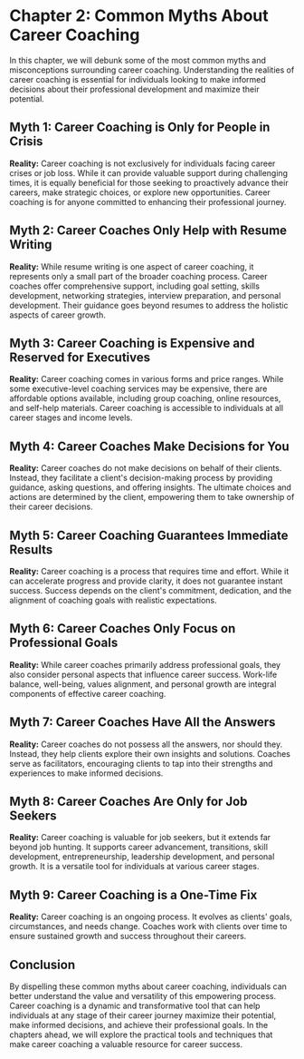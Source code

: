 Chapter 2: Common Myths About Career Coaching
=============================================

In this chapter, we will debunk some of the most common myths and misconceptions surrounding career coaching. Understanding the realities of career coaching is essential for individuals looking to make informed decisions about their professional development and maximize their potential.

Myth 1: Career Coaching is Only for People in Crisis
----------------------------------------------------

**Reality:** Career coaching is not exclusively for individuals facing career crises or job loss. While it can provide valuable support during challenging times, it is equally beneficial for those seeking to proactively advance their careers, make strategic choices, or explore new opportunities. Career coaching is for anyone committed to enhancing their professional journey.

Myth 2: Career Coaches Only Help with Resume Writing
----------------------------------------------------

**Reality:** While resume writing is one aspect of career coaching, it represents only a small part of the broader coaching process. Career coaches offer comprehensive support, including goal setting, skills development, networking strategies, interview preparation, and personal development. Their guidance goes beyond resumes to address the holistic aspects of career growth.

Myth 3: Career Coaching is Expensive and Reserved for Executives
----------------------------------------------------------------

**Reality:** Career coaching comes in various forms and price ranges. While some executive-level coaching services may be expensive, there are affordable options available, including group coaching, online resources, and self-help materials. Career coaching is accessible to individuals at all career stages and income levels.

Myth 4: Career Coaches Make Decisions for You
---------------------------------------------

**Reality:** Career coaches do not make decisions on behalf of their clients. Instead, they facilitate a client's decision-making process by providing guidance, asking questions, and offering insights. The ultimate choices and actions are determined by the client, empowering them to take ownership of their career decisions.

Myth 5: Career Coaching Guarantees Immediate Results
----------------------------------------------------

**Reality:** Career coaching is a process that requires time and effort. While it can accelerate progress and provide clarity, it does not guarantee instant success. Success depends on the client's commitment, dedication, and the alignment of coaching goals with realistic expectations.

Myth 6: Career Coaches Only Focus on Professional Goals
-------------------------------------------------------

**Reality:** While career coaches primarily address professional goals, they also consider personal aspects that influence career success. Work-life balance, well-being, values alignment, and personal growth are integral components of effective career coaching.

Myth 7: Career Coaches Have All the Answers
-------------------------------------------

**Reality:** Career coaches do not possess all the answers, nor should they. Instead, they help clients explore their own insights and solutions. Coaches serve as facilitators, encouraging clients to tap into their strengths and experiences to make informed decisions.

Myth 8: Career Coaches Are Only for Job Seekers
-----------------------------------------------

**Reality:** Career coaching is valuable for job seekers, but it extends far beyond job hunting. It supports career advancement, transitions, skill development, entrepreneurship, leadership development, and personal growth. It is a versatile tool for individuals at various career stages.

Myth 9: Career Coaching is a One-Time Fix
-----------------------------------------

**Reality:** Career coaching is an ongoing process. It evolves as clients' goals, circumstances, and needs change. Coaches work with clients over time to ensure sustained growth and success throughout their careers.

Conclusion
----------

By dispelling these common myths about career coaching, individuals can better understand the value and versatility of this empowering process. Career coaching is a dynamic and transformative tool that can help individuals at any stage of their career journey maximize their potential, make informed decisions, and achieve their professional goals. In the chapters ahead, we will explore the practical tools and techniques that make career coaching a valuable resource for career success.
